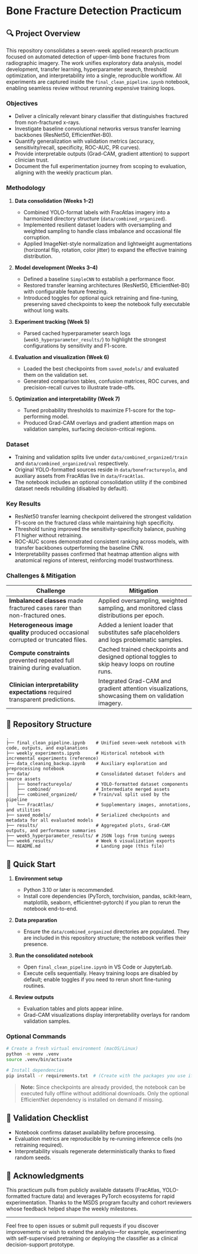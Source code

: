 # Bone Fracture Detection Practicum

## 🔍 Project Overview

This repository consolidates a seven-week applied research practicum focused on automated detection of upper-limb bone fractures from radiographic imagery. The work unifies exploratory data analysis, model development, transfer learning, hyperparameter search, threshold optimization, and interpretability into a single, reproducible workflow. All experiments are captured inside the `final_clean_pipeline.ipynb` notebook, enabling seamless review without rerunning expensive training loops.

### Objectives

- Deliver a clinically relevant binary classifier that distinguishes fractured from non-fractured x-rays.
- Investigate baseline convolutional networks versus transfer learning backbones (ResNet50, EfficientNet-B0).
- Quantify generalization with validation metrics (accuracy, sensitivity/recall, specificity, ROC-AUC, PR curves).
- Provide interpretable outputs (Grad-CAM, gradient attention) to support clinician trust.
- Document the full experimentation journey from scoping to evaluation, aligning with the weekly practicum plan.

### Methodology

1. **Data consolidation (Weeks 1–2)**
   - Combined YOLO-format labels with FracAtlas imagery into a harmonized directory structure (`data/combined_organized`).
   - Implemented resilient dataset loaders with oversampling and weighted sampling to handle class imbalance and occasional file corruption.
   - Applied ImageNet-style normalization and lightweight augmentations (horizontal flip, rotation, color jitter) to expand the effective training distribution.

2. **Model development (Weeks 3–4)**
   - Defined a baseline `SimpleCNN` to establish a performance floor.
   - Restored transfer learning architectures (ResNet50, EfficientNet-B0) with configurable feature freezing.
   - Introduced toggles for optional quick retraining and fine-tuning, preserving saved checkpoints to keep the notebook fully executable without long waits.

3. **Experiment tracking (Week 5)**
   - Parsed cached hyperparameter search logs (`week5_hyperparameter_results/`) to highlight the strongest configurations by sensitivity and F1-score.

4. **Evaluation and visualization (Week 6)**
   - Loaded the best checkpoints from `saved_models/` and evaluated them on the validation set.
   - Generated comparison tables, confusion matrices, ROC curves, and precision-recall curves to illustrate trade-offs.

5. **Optimization and interpretability (Week 7)**
   - Tuned probability thresholds to maximize F1-score for the top-performing model.
   - Produced Grad-CAM overlays and gradient attention maps on validation samples, surfacing decision-critical regions.

### Dataset

- Training and validation splits live under `data/combined_organized/train` and `data/combined_organized/val` respectively.
- Original YOLO-formatted sources reside in `data/bonefractureyolo`, and auxiliary assets from FracAtlas live in `data/FracAtlas`.
- The notebook includes an optional consolidation utility if the combined dataset needs rebuilding (disabled by default).

### Key Results

- ResNet50 transfer learning checkpoint delivered the strongest validation F1-score on the fractured class while maintaining high specificity.
- Threshold tuning improved the sensitivity-specificity balance, pushing F1 higher without retraining.
- ROC-AUC scores demonstrated consistent ranking across models, with transfer backbones outperforming the baseline CNN.
- Interpretability passes confirmed that heatmap attention aligns with anatomical regions of interest, reinforcing model trustworthiness.

### Challenges & Mitigation

| Challenge | Mitigation |
| --- | --- |
| **Imbalanced classes** made fractured cases rarer than non-fractured ones. | Applied oversampling, weighted sampling, and monitored class distributions per epoch. |
| **Heterogeneous image quality** produced occasional corrupted or truncated files. | Added a lenient loader that substitutes safe placeholders and logs problematic samples. |
| **Compute constraints** prevented repeated full training during evaluation. | Cached trained checkpoints and designed optional toggles to skip heavy loops on routine runs. |
| **Clinician interpretability expectations** required transparent predictions. | Integrated Grad-CAM and gradient attention visualizations, showcasing them on validation imagery. |

## 📁 Repository Structure

```
.
├── final_clean_pipeline.ipynb    # Unified seven-week notebook with code, outputs, and explanations
├── weekly_experiments.ipynb      # Historical notebook with incremental experiments (reference)
├── data_cleaning_backup.ipynb    # Auxiliary exploration and preprocessing notebook
├── data/                         # Consolidated dataset folders and source assets
│   ├── bonefractureyolo/         # YOLO-formatted dataset components
│   ├── combined/                 # Intermediate merged assets
│   ├── combined_organized/      # Train/val split used by the pipeline
│   └── FracAtlas/                # Supplementary images, annotations, and utilities
├── saved_models/                 # Serialized checkpoints and metadata for all evaluated models
├── results/                      # Aggregated plots, Grad-CAM outputs, and performance summaries
├── week5_hyperparameter_results/ # JSON logs from tuning sweeps
├── week6_results/                # Week 6 visualization exports
└── README.md                     # Landing page (this file)
```

## 🚀 Quick Start

1. **Environment setup**
   - Python 3.10 or later is recommended.
   - Install core dependencies (PyTorch, torchvision, pandas, scikit-learn, matplotlib, seaborn, efficientnet-pytorch) if you plan to rerun the notebook end-to-end.

2. **Data preparation**
   - Ensure the `data/combined_organized` directories are populated. They are included in this repository structure; the notebook verifies their presence.

3. **Run the consolidated notebook**
   - Open `final_clean_pipeline.ipynb` in VS Code or JupyterLab.
   - Execute cells sequentially. Heavy training loops are disabled by default; enable toggles if you need to rerun short fine-tuning routines.

4. **Review outputs**
   - Evaluation tables and plots appear inline.
   - Grad-CAM visualizations display interpretability overlays for random validation samples.

### Optional Commands

```bash
# Create a fresh virtual environment (macOS/Linux)
python -m venv .venv
source .venv/bin/activate

# Install dependencies
pip install -r requirements.txt  # (Create with the packages you use if not already present)
```

> **Note:** Since checkpoints are already provided, the notebook can be executed fully offline without additional downloads. Only the optional EfficientNet dependency is installed on demand if missing.

## 🧪 Validation Checklist

- Notebook confirms dataset availability before processing.
- Evaluation metrics are reproducible by re-running inference cells (no retraining required).
- Interpretability visuals regenerate deterministically thanks to fixed random seeds.

## 🙌 Acknowledgments

This practicum pulls from publicly available datasets (FracAtlas, YOLO-formatted fracture data) and leverages PyTorch ecosystems for rapid experimentation. Thanks to the MSDS program faculty and cohort reviewers whose feedback helped shape the weekly milestones.

---

Feel free to open issues or submit pull requests if you discover improvements or wish to extend the analysis—for example, experimenting with self-supervised pretraining or deploying the classifier as a clinical decision-support prototype.
